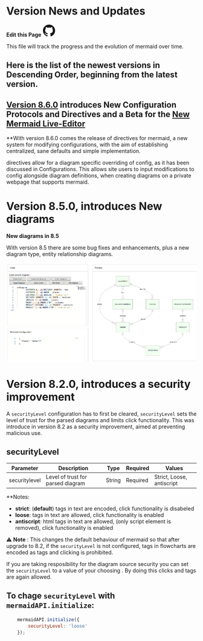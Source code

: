 # Version News and Updates
**Edit this Page** [![N|Solid](./img/GitHub-Mark-32px.png)](https://github.com/mermaid-js/mermaid/blob/develop/docs/8.6.0_docs.md)

This file will track the progress and the evolution of mermaid over time. 

## Here is the list of the newest versions in Descending Order, beginning from the latest version.

## [Version 8.6.0](./8.6.0_docs.md) introduces New Configuration Protocols and Directives and a Beta for the [New Mermaid Live-Editor](https://mermaid-js.github.io/docs/mermaid-live-editor-beta/#/edit/eyJjb2RlIjoiJSV7aW5pdDoge1widGhlbWVcIjogXCJmb3Jlc3RcIiwgXCJsb2dMZXZlbFwiOiAxIH19JSVcbmdyYXBoIFREXG4gIEFbQ2hyaXN0bWFzXSAtLT58R2V0IG1vbmV5fCBCKEdvIHNob3BwaW5nKVxuICBCIC0tPiBDe0xldCBtZSB0aGlua31cbiAgQyAtLT58T25lfCBEW0xhcHRvcF1cbiAgQyAtLT58VHdvfCBFW2lQaG9uZV1cbiAgQyAtLT58VGhyZWV8IEZbZmE6ZmEtY2FyIENhcl1cblx0XHQiLCJtZXJtYWlkIjp7InRoZW1lIjoiZGFyayJ9fQ)

**With version 8.6.0 comes the release of directives for mermaid, a new system for modifying configurations, with the aim of establishing centralized, sane defaults and simple implementation.

directives allow for a diagram specific overriding of config, as it has been discussed in Configurations. This allows site users to input modifications to config alongside diagram definitions, when creating diagrams on a private webpage that supports mermaid.

# Version 8.5.0, introduces New diagrams

**New diagrams in 8.5**

With version 8.5 there are some bug fixes and enhancements, plus a new diagram type,  entity relationship diagrams.

![Image showing the new ER diagram type](./img/er.png)

# Version 8.2.0, introduces a security improvement


 A `securityLevel` configuration has to first be cleared, `securityLevel` sets the level of trust for the parsed diagrams and limits click functionality. This was introduce in version 8.2 as a security improvement, aimed at preventing malicious use. 
 
## securityLevel

| Parameter     | Description                       | Type   | Required | Values                    |
| ------------- | --------------------------------- | ------ | -------- | ------------------------- |
| securitylevel | Level of trust for parsed diagram | String | Required | Strict, Loose, antiscript |

\*\*Notes:

-   **strict**: (**default**) tags in text are encoded, click functionality is disabeled
-   **loose**: tags in text are allowed, click functionality is enabled
-   **antiscript**: html tags in text are allowed, (only script element is removed), click functionality is enabled


⚠️ **Note** : This changes the default behaviour of mermaid so that after upgrade to 8.2, if the `securityLevel` is not configured, tags in flowcharts are encoded as tags and clicking is prohibited.	

If you are taking resposibility for the diagram source security you can set the `securityLevel` to a value of your choosing . By doing this clicks and tags are again allowed.	

## To chage `securityLevel` with `mermaidAPI.initialize`: 

```javascript	
    mermaidAPI.initialize({	
        securityLevel: 'loose'	
    });	
